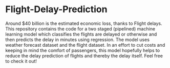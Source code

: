 # Flight-Delay-Prediction
Around $40 billion is the estimated economic loss, thanks to Flight delays. This repository contains the code for a two staged (pipelined) machine learning model which classifies the flights are delayed or otherwise and then predicts the delay in minutes using regression. The model uses weather forecast dataset and the flight dataset.
In an effort to cut costs and keeping in mind the comfort of passengers, this model hopefully helps to reduce the delay prediction of flights and thereby the delay itself. Feel free to check it out!
